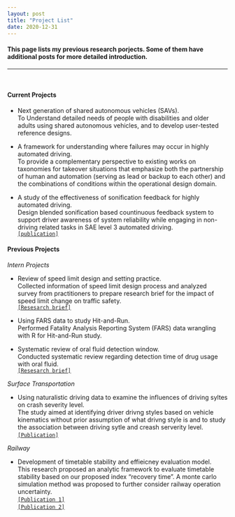 ```yaml
---
layout: post
title: "Project List"
date: 2020-12-31
---
```


#### This page lists my previous research porjects. Some of them have additional posts for more detailed introduction.  
  
---
  
<br/>

#### Current Projects  
- Next generation of shared autonomous vehicles (SAVs).  
To Understand detailed needs of people with disabilities and older adults using shared autonomous vehicles, and to develop user-tested reference designs.  

- A framework for understanding where failures may occur in highly automated driving.  
To provide a complementary perspective to existing works on taxonomies for takeover situations that emphasize both the partnership of human and automation (serving as lead or backup to each other) and the combinations of conditions within the operational design domain.

- A study of the effectiveness of sonification feedback for highly automated driving.  
Design blended sonification based countinuous feedback system to support driver awareness of system reliability while engaging in non-driving related tasks in SAE level 3 automated driving.  
[`[publication]`](https://www.sciencedirect.com/science/article/abs/pii/S1071581920301208)


#### Previous Projects  
  
*Intern Projects*
- Review of speed limit design and setting practice.  
Collected information of speed limit design process and analyzed survey from practitioners to prepare research brief for the impact of speed limit change on traffic safety.  
[`[Resesarch brief]`](https://aaafoundation.org/review-of-current-practice-for-setting-posted-speed-limits/)  

- Using FARS data to study Hit-and-Run.  
Performed Fatality Analysis Reporting System (FARS) data wrangling with R for Hit-and-Run study.  

- Systematic review of oral fluid detection window.  
Conducted systematic review regarding detection time of drug usage with oral fluid.  
[`[Resesarch brief]`](https://aaafoundation.org/detection-windows-for-drugs-in-oral-fluid-cannabinoids-stimulants-and-opioids/)  

*Surface Transportation*
- Using naturalistic driving data to examine the influences of driving syltes on crash severity level.  
The study aimed at identifying driver drivng styles based on vehicle kinematics without prior assumption of what drivng style is and to study the association between driving sytle and creash serverity level.  
[`[Publication]`](https://journals.sagepub.com/doi/abs/10.1177/0361198119845360)  

*Railway*
- Development of timetable stability and effieicney evaluation model.  
This research proposed an analytic framework to evaluate timetable stability based on our proposed index “recovery time”. A monte carlo simulation method was proposed to further consider railway operation uncertainty.  
[`[Publication 1]`](https://ascelibrary.org/doi/10.1061/JTEPBS.0000038)  
[`[Publication 2]`](https://journals.sagepub.com/doi/abs/10.1177/0361198118790325)  
